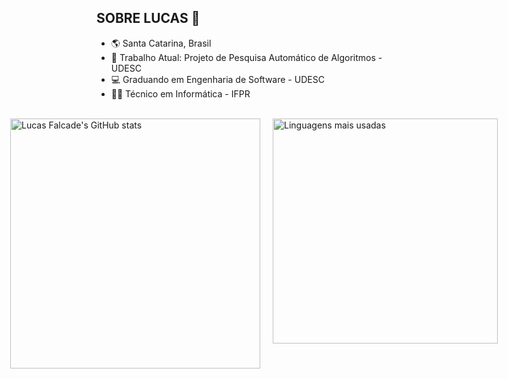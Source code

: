 ## SOBRE LUCAS 🪼

<!--
**lucasgfn/lucasgfn** is a ✨ _special_ ✨ repository because its `README.md` (this file) appears on your GitHub profile.

Here are some ideas to get you started:
--> 
- 🌎 Santa Catarina, Brasil
- 🔭 Trabalho Atual: Projeto de Pesquisa Automático de Algoritmos - UDESC
- 💻 Graduando em Engenharia de Software - UDESC
- 🧑‍🎓 Técnico em Informática - IFPR
  
  

<br>
<div style="display: flex; justify-content: center;">
  <img src="https://github-readme-stats.vercel.app/api?username=lucasgfn&show_icons=true&theme=cobalt" alt="Lucas Falcade's GitHub stats" style="margin-right: 20px;" width="400" />
  <img src="https://github-readme-stats.vercel.app/api/top-langs/?username=lucasgfn&layout=compact&theme=radical" alt="Linguagens mais usadas"  width="360" />
</div>

